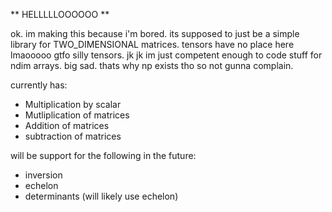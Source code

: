 ** HELLLLLOOOOOO **

ok. im making this because i'm bored. its supposed to just be a simple library for TWO_DIMENSIONAL matrices. tensors have no place here lmaooooo gtfo silly tensors. jk jk im just competent enough to code stuff for ndim arrays. big sad. thats why np exists tho so not gunna complain. 


currently has:
*   Multiplication by scalar
*   Mutliplication of matrices
*   Addition of matrices
*   subtraction of matrices


will be support for the following in the future:

*   inversion
*   echelon
*   determinants (will likely use echelon)

